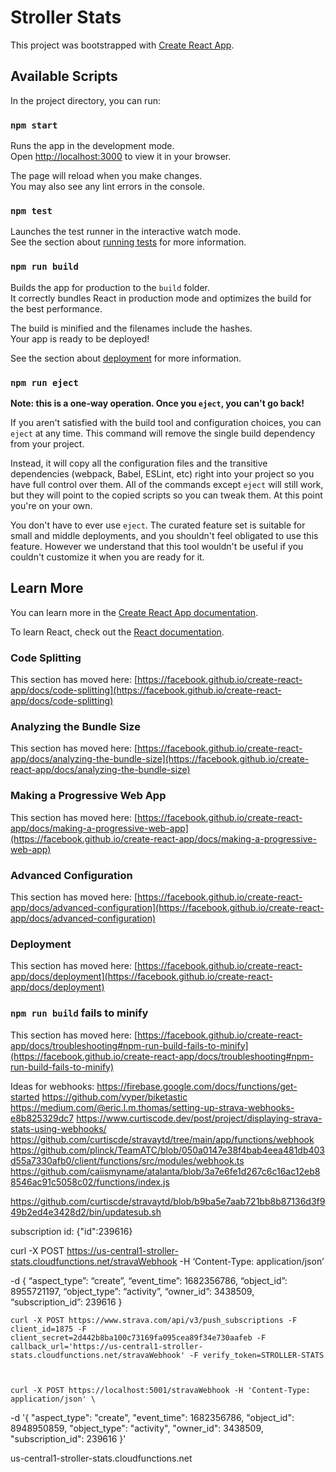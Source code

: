 # Stroller Stats

This project was bootstrapped with [Create React App](https://github.com/facebook/create-react-app).

## Available Scripts

In the project directory, you can run:

### `npm start`

Runs the app in the development mode.\
Open [http://localhost:3000](http://localhost:3000) to view it in your browser.

The page will reload when you make changes.\
You may also see any lint errors in the console.

### `npm test`

Launches the test runner in the interactive watch mode.\
See the section about [running tests](https://facebook.github.io/create-react-app/docs/running-tests) for more information.

### `npm run build`

Builds the app for production to the `build` folder.\
It correctly bundles React in production mode and optimizes the build for the best performance.

The build is minified and the filenames include the hashes.\
Your app is ready to be deployed!

See the section about [deployment](https://facebook.github.io/create-react-app/docs/deployment) for more information.

### `npm run eject`

**Note: this is a one-way operation. Once you `eject`, you can't go back!**

If you aren't satisfied with the build tool and configuration choices, you can `eject` at any time. This command will remove the single build dependency from your project.

Instead, it will copy all the configuration files and the transitive dependencies (webpack, Babel, ESLint, etc) right into your project so you have full control over them. All of the commands except `eject` will still work, but they will point to the copied scripts so you can tweak them. At this point you're on your own.

You don't have to ever use `eject`. The curated feature set is suitable for small and middle deployments, and you shouldn't feel obligated to use this feature. However we understand that this tool wouldn't be useful if you couldn't customize it when you are ready for it.

## Learn More

You can learn more in the [Create React App documentation](https://facebook.github.io/create-react-app/docs/getting-started).

To learn React, check out the [React documentation](https://reactjs.org/).

### Code Splitting

This section has moved here: [https://facebook.github.io/create-react-app/docs/code-splitting](https://facebook.github.io/create-react-app/docs/code-splitting)

### Analyzing the Bundle Size

This section has moved here: [https://facebook.github.io/create-react-app/docs/analyzing-the-bundle-size](https://facebook.github.io/create-react-app/docs/analyzing-the-bundle-size)

### Making a Progressive Web App

This section has moved here: [https://facebook.github.io/create-react-app/docs/making-a-progressive-web-app](https://facebook.github.io/create-react-app/docs/making-a-progressive-web-app)

### Advanced Configuration

This section has moved here: [https://facebook.github.io/create-react-app/docs/advanced-configuration](https://facebook.github.io/create-react-app/docs/advanced-configuration)

### Deployment

This section has moved here: [https://facebook.github.io/create-react-app/docs/deployment](https://facebook.github.io/create-react-app/docs/deployment)

### `npm run build` fails to minify

This section has moved here: [https://facebook.github.io/create-react-app/docs/troubleshooting#npm-run-build-fails-to-minify](https://facebook.github.io/create-react-app/docs/troubleshooting#npm-run-build-fails-to-minify)


Ideas for webhooks:
https://firebase.google.com/docs/functions/get-started
https://github.com/vyper/biketastic
https://medium.com/@eric.l.m.thomas/setting-up-strava-webhooks-e8b825329dc7
https://www.curtiscode.dev/post/project/displaying-strava-stats-using-webhooks/
https://github.com/curtiscde/stravaytd/tree/main/app/functions/webhook
https://github.com/plinck/TeamATC/blob/050a0147e38f4bab4eea481db403d55a7330afb0/client/functions/src/modules/webhook.ts
https://github.com/caiismyname/atalanta/blob/3a7e6fe1d267c6c16ac12eb88546ac91c5058c02/functions/index.js

https://github.com/curtiscde/stravaytd/blob/b9ba5e7aab721bb8b87136d3f949b2ed4e3428d2/bin/updatesub.sh

subscription id: {"id":239616}

curl -X POST https://us-central1-stroller-stats.cloudfunctions.net/stravaWebhook -H ‘Content-Type: application/json’

 -d {
      “aspect_type”: “create”,
      “event_time”: 1682356786,
      “object_id”: 8955721197,
      “object_type”: “activity”,
      “owner_id”: 3438509,
      “subscription_id”: 239616
    }

    curl -X POST https://www.strava.com/api/v3/push_subscriptions -F client_id=1875 -F client_secret=2d442b8ba100c73169fa095cea89f34e730aafeb -F callback_url='https://us-central1-stroller-stats.cloudfunctions.net/stravaWebhook' -F verify_token=STROLLER-STATS



    curl -X POST https://localhost:5001/stravaWebhook -H 'Content-Type: application/json' \
 -d '{
      "aspect_type": "create",
      "event_time": 1682356786,
      "object_id": 8948950859,
      "object_type": "activity",
      "owner_id": 3438509,
      "subscription_id": 239616
    }'


us-central1-stroller-stats.cloudfunctions.net

